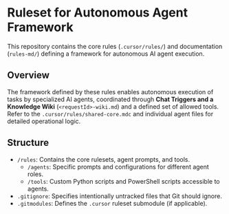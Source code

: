 # Ruleset for Autonomous Agent Framework

This repository contains the core rules (`.cursor/rules/`) and documentation (`rules-md/`) defining a framework for autonomous AI agent execution.

## Overview

The framework defined by these rules enables autonomous execution of tasks by specialized AI agents, coordinated through **Chat Triggers and a Knowledge Wiki** (`<requestId>-wiki.md`) and a defined set of allowed tools. Refer to the `.cursor/rules/shared-core.mdc` and individual agent files for detailed operational logic.

## Structure

*   `/rules`: Contains the core rulesets, agent prompts, and tools.
    *   `/agents`: Specific prompts and configurations for different agent roles.
    *   `/tools`: Custom Python scripts and PowerShell scripts accessible to agents.
*   `.gitignore`: Specifies intentionally untracked files that Git should ignore.
*   `.gitmodules`: Defines the `.cursor` ruleset submodule (if applicable). 